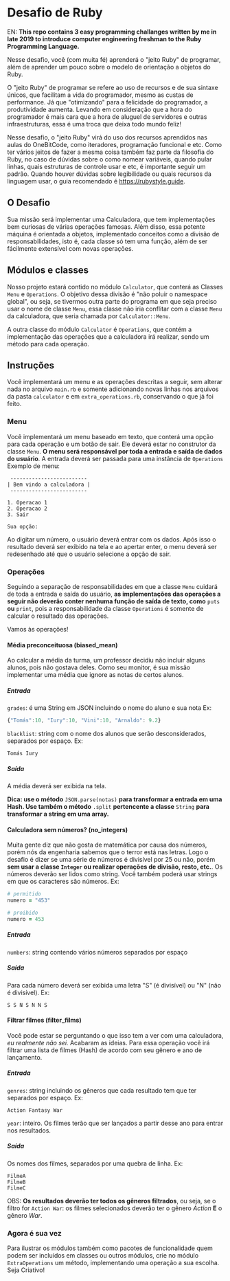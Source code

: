 # Desafio de Ruby

EN: **This repo contains 3 easy programming challanges written by me in late 2019 to introduce computer engineering freshman to the Ruby Programming Language.**

Nesse desafio, você (com muita fé) aprenderá o "jeito Ruby" de programar, além de aprender um pouco sobre o modelo de orientação a objetos do Ruby.

O "jeito Ruby" de programar se refere ao uso de recursos e de sua sintaxe únicos, que facilitam a vida do programador, mesmo as custas de performance.
Já que "otimizando" para a felicidade do programador, a produtividade aumenta.
Levando em consideração que a hora do programador é mais cara que a hora de aluguel de servidores e outras infraestruturas,
essa é uma troca que deixa todo mundo feliz!

Nesse desafio, o "jeito Ruby" virá do uso dos recursos aprendidos nas aulas do OneBitCode, como iteradores, programação funcional e etc.
Como ter vários jeitos de fazer a mesma coisa também faz parte da filosofia do Ruby, no caso de dúvidas sobre o como nomear variáveis, quando pular linhas, quais estruturas de controle usar e etc, é importante seguir um padrão.
Quando houver dúvidas sobre legibilidade ou quais recursos da linguagem usar, o guia recomendado é https://rubystyle.guide. 

## O Desafio

Sua missão será implementar uma Calculadora, que tem implementações bem curiosas de várias operações famosas. Além disso, essa potente máquina é orientada a objetos, implementado conceitos como a divisão de responsabilidades, isto é, cada classe só tem uma função, além de ser fácilmente extensível com novas operações.

## Módulos e classes

Nosso projeto estará contido no módulo `Calculator`, que conterá as Classes `Menu` e `Operations`.
O objetivo dessa divisão é "não poluir o namespace global", ou seja, se tivermos outra parte do programa em que seja preciso usar o nome de classe `Menu`, essa classe não iria conflitar com a classe `Menu` da calculadora, que seria chamada por `Calculator::Menu`.

A outra classe do módulo `Calculator` é `Operations`, que contém a implementação das operações que a calculadora irá realizar, sendo um método para cada operação.

## Instruções

Você implementará um menu e as operações descritas a seguir, sem alterar nada no arquivo `main.rb` e somente adicionando novas linhas nos arquivos da pasta `calculator` e em `extra_operations.rb`, conservando o que já foi feito.

### Menu

Você implementará um menu baseado em texto, que conterá uma opção para cada operação e um botão de sair. Ele deverá estar no construtor da classe `Menu`. **O menu será responsável por toda a entrada e saída de dados do usuário**. A entrada deverá ser passada para uma instância de  `Operations` Exemplo de menu:

```
 -------------------------
| Bem vindo a calculadora |
 -------------------------

1. Operacao 1
2. Operacao 2
3. Sair

Sua opção: 
```

Ao digitar um número, o usuário deverá entrar com os dados. Após isso o resultado deverá ser exibido na tela e ao apertar enter, o menu deverá ser redesenhado até que o usuário selecione a opção de sair.

### Operações
  
  Seguindo a separação de responsabilidades em que a classe `Menu` cuidará de toda a entrada e saída do usuário, **as implementações das operações a seguir não deverão conter nenhuma função de saída de texto, como** `puts` **ou** `print`, pois a responsabilidade da classe `Operations` é somente de calcular o resultado das operações.

  Vamos às operações!

#### Média preconceituosa (biased_mean)

Ao calcular a média da turma, um professor decidiu não incluir alguns alunos, pois não gostava deles.
Como seu monitor, é sua missão implementar uma média que ignore as notas de certos alunos.

##### Entrada

`grades`: é uma String em JSON incluindo o nome do aluno e sua nota
Ex:

```javascript
{"Tomás":10, "Iury":10, "Vini":10, "Arnaldo": 9.2}
```

`blacklist`: string com o nome dos alunos que serão desconsiderados, separados por espaço.
Ex:

```
Tomás Iury
```

##### Saída

A média deverá ser exibida na tela.

**Dica: use o método** `JSON.parse(notas)` **para transformar a entrada em uma Hash.
Use também o método** `.split` **pertencente a classe** `String` **para transformar a string em uma array.**

#### Calculadora sem números? (no_integers)

Muita gente diz que não gosta de matemática por causa dos números, porém nós da engenharia sabemos que o terror está nas letras.
Logo o desafio é dizer se uma série de números é divisível por 25 ou não, porém **sem usar a classe `Integer` ou realizar operações de divisão, resto, etc.**.
Os números deverão ser lidos como string. Você também poderá usar strings em que os caracteres são números. Ex:

```ruby
# permitido
numero = "453"

# proibido
numero = 453
```

##### Entrada

`numbers`: string contendo vários números separados por espaço

##### Saída

Para cada número deverá ser exibida uma letra "S" (é divisível) ou "N" (não é divisível). Ex:

`S S N S N N S`

#### Filtrar filmes (filter_films)

Você pode estar se perguntando o que isso tem a ver com uma calculadora, *eu realmente não sei.*
Acabaram as ideias. Para essa operação você irá filtrar uma lista de filmes (Hash) de acordo com seu gênero e ano de lançamento.

##### Entrada

`genres`: string incluindo os gêneros que cada resultado tem que ter separados por espaço. Ex:

`Action Fantasy War`

`year`: inteiro. Os filmes terão que ser lançados a partir desse ano para entrar nos resultados.

##### Saída

Os nomes dos filmes, separados por uma quebra de linha. Ex:

```
FilmeA
FilmeB
FilmeC
```

OBS: **Os resultados deverão ter todos os gêneros filtrados**, ou seja, se o filtro for `Action War`: os filmes selecionados deverão ter o gênero *Action* **E** o gênero *War*.

### Agora é sua vez

Para ilustrar os módulos também como pacotes de funcionalidade quem podem ser incluídos em classes ou outros módulos, crie no módulo `ExtraOperations` um método, implementando uma operação a sua escolha. Seja Criativo!
